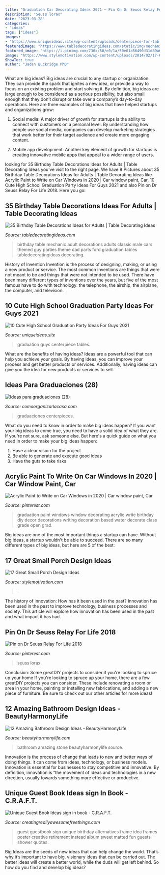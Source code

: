 ```yaml
---
title: "Graduation Car Decorating Ideas 2021 ~ Pin On Dr Seuss Relay For Life 2018"
description: "Seuss lorax"
date: "2023-08-28"
categories:
- "ideas"
tags: ["ideas"]
images:
- "https://www.uniqueideas.site/wp-content/uploads/centerpiece-for-tables-at-a-graduation-party-good-for-guysno.jpg"
featuredImage: "https://www.tabledecoratingideas.com/static/img/mechanic-themed-adult-birthday-party-table-730.jpg"
featured_image: "https://i.pinimg.com/736x/50/e0/1a/50e01a56490d31d89a64dad072df9ead.jpg"
image: "https://www.stylemotivation.com/wp-content/uploads/2014/02/17-Great-Small-Porch-Design-Ideas-6.jpg"
ShowToc: true
author: "Jaden Buckridge PhD"
---
```



What are big ideas?
Big ideas are crucial to any startup or organization. They can provide the spark that ignites a new idea, or provide a way to focus on an existing problem and start solving it. By definition, big ideas are large enough to be considered as a serious possibility, but also small enough that they don’t disrupt or take over a company’s day-to-day operations. Here are three examples of big ideas that have helped startups and organizations grow:
1. Social media: A major driver of growth for startups is the ability to connect with customers on a personal level. By understanding how people use social media, companies can develop marketing strategies that work better for their target audience and create more engaging content.

2. Mobile app development: Another key element of growth for startups is creating innovative mobile apps that appeal to a wider range of users.

	

		
looking for 35 Birthday Table Decorations Ideas for Adults | Table Decorating Ideas you've visit to the right page. We have 8 Pictures about 35 Birthday Table Decorations Ideas for Adults | Table Decorating Ideas like Acrylic Paint to Write on Car Windows in 2020 | Car window paint, Car, 10 Cute High School Graduation Party Ideas For Guys 2021 and also Pin on Dr Seuss Relay For Life 2018. Here you go:
		
    
## 35 Birthday Table Decorations Ideas For Adults | Table Decorating Ideas

<img loading=lazy src="https://www.tabledecoratingideas.com/static/img/mechanic-themed-adult-birthday-party-table-730.jpg" onerror="this.onerror=null;this.src='https://tse4.mm.bing.net/th?id=OIP.EDS9pNf9UVuxxmAAC2iAtwHaEK&amp;pid=15.1';" alt="35 Birthday Table Decorations Ideas for Adults | Table Decorating Ideas">

_Source: tabledecoratingideas.com_

>birthday table mechanic adult decorations adults classic male cars themed guy parties theme dad parts ford graduation tables tabledecoratingideas decorating. 

	

History of Invention
Invention is the process of designing, making, or using a new product or service. The most common inventions are things that were not meant to be and things that were not intended to be used. There have been many different types of inventions over the years, but five of the most famous have to do with technology: the telephone, the airship, the airplane, the computer, and television.

    
## 10 Cute High School Graduation Party Ideas For Guys 2021

<img loading=lazy src="https://www.uniqueideas.site/wp-content/uploads/centerpiece-for-tables-at-a-graduation-party-good-for-guysno.jpg" onerror="this.onerror=null;this.src='https://tse1.mm.bing.net/th?id=OIP.ZWuiiE6OtwaWvgj6KPuHJAHaLH&amp;pid=15.1';" alt="10 Cute High School Graduation Party Ideas For Guys 2021">

_Source: uniqueideas.site_

>graduation guys centerpiece tables. 

	

What are the benefits of having ideas?
Ideas are a powerful tool that can help you achieve your goals. By having ideas, you can improve your process and get better products or services. Additionally, having ideas can give you the idea for new products or services to sell.

    
## Ideas Para Graduaciones (28)

<img loading=lazy src="https://comoorganizarlacasa.com/wp-content/uploads/2016/06/Ideas-para-graduaciones-28.jpg" onerror="this.onerror=null;this.src='https://tse3.mm.bing.net/th?id=OIP.QZxYrhdXlccJj_Do-P-ESgHaFj&amp;pid=15.1';" alt="Ideas para graduaciones (28)">

_Source: comoorganizarlacasa.com_

>graduaciones centerpieces. 

	

What do you need to know in order to make big ideas happen?
If you want your big ideas to come true, you need to have a solid idea of what they are. If you're not sure, ask someone else. But here's a quick guide on what you need in order to make your big ideas happen: 
1. Have a clear vision for the project 
2. Be able to generate and execute good ideas 
3. Have the guts to take risks 

    
## Acrylic Paint To Write On Car Windows In 2020 | Car Window Paint, Car

<img loading=lazy src="https://i.pinimg.com/736x/50/e0/1a/50e01a56490d31d89a64dad072df9ead.jpg" onerror="this.onerror=null;this.src='https://tse1.mm.bing.net/th?id=OIP.aOBUMWSqAhcQF2fObtgBZgHaLH&amp;pid=15.1';" alt="Acrylic Paint to Write on Car Windows in 2020 | Car window paint, Car">

_Source: pinterest.com_

>graduation paint windows window decorating acrylic write birthday diy decor decorations writing decoration based water decorate class grade open grad. 

	

Big ideas are one of the most important things a startup can have. Without big ideas, a startup wouldn't be able to succeed. There are so many different types of big ideas, but here are 5 of the best: 

    
## 17 Great Small Porch Design Ideas

<img loading=lazy src="https://www.stylemotivation.com/wp-content/uploads/2014/02/17-Great-Small-Porch-Design-Ideas-6.jpg" onerror="this.onerror=null;this.src='https://tse2.mm.bing.net/th?id=OIP.Qq4mKYM_eqiDXFHtJy0neQHaLI&amp;pid=15.1';" alt="17 Great Small Porch Design Ideas">

_Source: stylemotivation.com_

>. 

	

The history of innovation: How has it been used in the past?
Innovation has been used in the past to improve technology, business processes and society. This article will explore how innovation has been used in the past and what impact it has had.

    
## Pin On Dr Seuss Relay For Life 2018

<img loading=lazy src="https://i.pinimg.com/736x/b3/e1/ba/b3e1ba2ed786a5e62ba3621b65a089c3.jpg" onerror="this.onerror=null;this.src='https://tse3.mm.bing.net/th?id=OIP.u8y3XDbmEQC3O-YVcXYbdgHaJ3&amp;pid=15.1';" alt="Pin on Dr Seuss Relay For Life 2018">

_Source: pinterest.com_

>seuss lorax. 

	

Conclusion: Some greatDIY projects to consider if you're looking to spruce up your home
If you're looking to spruce up your home, there are a few greatDIY projects you can consider. These include renovating a room or area in your home, painting or installing new fabrications, and adding a new piece of furniture. Be sure to check out our other articles for more ideas!

    
## 12 Amazing Bathroom Design Ideas - BeautyHarmonyLife

<img loading=lazy src="https://beautyharmonylife.com/wp-content/uploads/2013/08/stone-bathroom-design-ideas-800x1203.jpg" onerror="this.onerror=null;this.src='https://tse2.mm.bing.net/th?id=OIP.6_yIDXccNkMZK7-koYROAQHaLI&amp;pid=15.1';" alt="12 Amazing Bathroom Design Ideas - BeautyHarmonyLife">

_Source: beautyharmonylife.com_

>bathroom amazing stone beautyharmonylife source. 

	

Innovation is the process of change that leads to new and better ways of doing things. It can come from ideas, technology, or business models. Innovation is essential for businesses to stay competitive and innovative. By definition, innovation is “the movement of ideas and technologies in a new direction, usually towards something more effective or productive.

    
## Unique Guest Book Ideas sign In Book - C.R.A.F.T.

<img loading=lazy src="http://creatingreallyawesomefreethings.com/wp-content/uploads/2012/05/IMG_0697.jpg" onerror="this.onerror=null;this.src='https://tse2.mm.bing.net/th?id=OIP.yPzziHt289OS5MET0CIt3QAAAA&amp;pid=15.1';" alt="Unique Guest Book Ideas sign in book - C.R.A.F.T.">

_Source: creatingreallyawesomefreethings.com_

>guest guestbook sign unique birthday alternatives frame idea frames poster creative retirement instead album sweet matted fun guests shower quotes. 

	

Big Ideas are the seeds of new ideas that can help change the world. That’s why it’s important to have big, visionary ideas that can be carried out. The better ideas will create a better world, while the duds will get left behind. So how do you find and develop big ideas?

